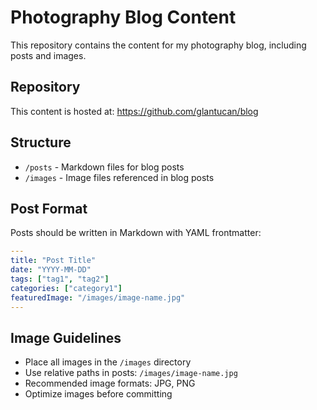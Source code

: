 # Photography Blog Content

This repository contains the content for my photography blog, including posts and images.

## Repository

This content is hosted at: https://github.com/glantucan/blog

## Structure

- `/posts` - Markdown files for blog posts
- `/images` - Image files referenced in blog posts

## Post Format

Posts should be written in Markdown with YAML frontmatter:

```yaml
---
title: "Post Title"
date: "YYYY-MM-DD"
tags: ["tag1", "tag2"]
categories: ["category1"]
featuredImage: "/images/image-name.jpg"
---
```

## Image Guidelines

- Place all images in the `/images` directory
- Use relative paths in posts: `/images/image-name.jpg`
- Recommended image formats: JPG, PNG
- Optimize images before committing
